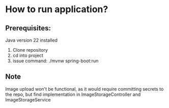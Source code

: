 # How to run application?
## Prerequisites:
   Java version 22 installed
1. Clone repository
2. cd into project
3. issue command: ./mvnw spring-boot:run

## Note
Image upload won't be functional, as it would require committing secrets to the repo, but find implementation
in ImageStorageController and ImageStorageService
